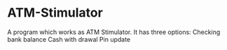# ATM-Stimulator
A program which works as ATM Stimulator.
It has three options:
Checking bank balance
Cash with drawal
Pin update
